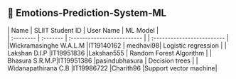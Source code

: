 ## 📍  Emotions-Prediction-System-ML 
| Name | SLIIT Student ID     | User Name  | ML Model |              
| :-------- | :------- | :------------------------- | | :------------------------- |
|Wickramasinghe  W.A.L.M  |IT19140162  | medhavi98| Logistic regression |
|  Lakshan D.I.P |IT19951836  |Lakshan555 | Random Forest Algorithm |
| Bhasura  S.R.M.P|IT19951386  |pasindubhasura | Decision trees |
|  Widanapathirana C.B |IT19986722  |Charith96 |Support vector machine|

